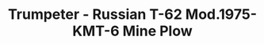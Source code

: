 ---
layout: product
title: "Trumpeter - Russian T-62 Mod.1975-KMT-6 Mine Plow"
price: "TBA" 
desc: "N/A"
img_path: "/assets/img/TRU01550.jpg"
brand: "N/A"
available: false
special_offer: false
new: false
soon: false
cat: "010000"
subcat: "013400"
subsubcat: "0N/A"
sifra: "TRU01550"
---